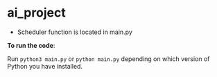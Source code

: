 # ai_project

* Scheduler function is located in main.py

**To run the code**:

Run `python3 main.py` or `python main.py` depending on which version of Python you have installed.